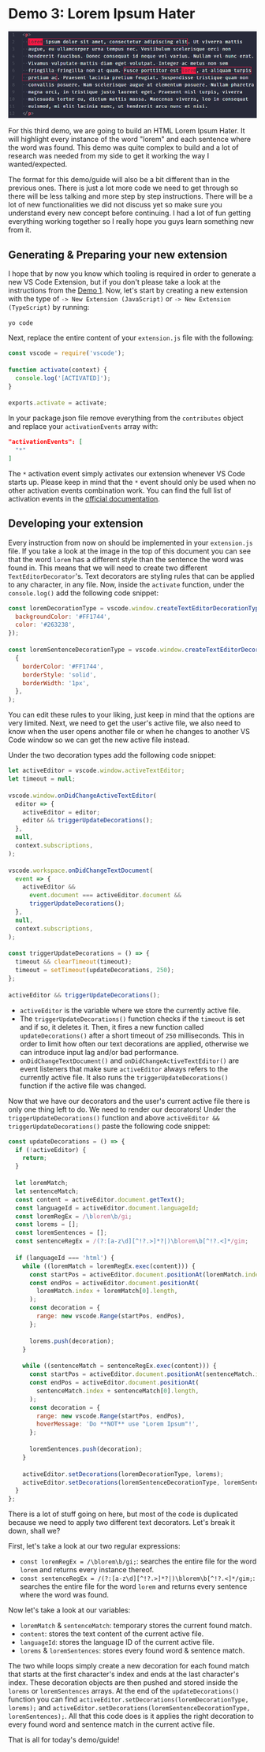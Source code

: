 # Demo 3: Lorem Ipsum Hater

<p align="center">
  <img src="./banner.png">
</p>

For this third demo, we are going to build an HTML Lorem Ipsum Hater. It will highlight every instance of the word "lorem" and each sentence where the word was found. This demo was quite complex to build and a lot of research was needed from my side to get it working the way I wanted/expected.

The format for this demo/guide will also be a bit different than in the previous ones. There is just a lot more code we need to get through so there will be less talking and more step by step instructions. There will be a lot of new functionalities we did not discuss yet so make sure you understand every new concept before continuing. I had a lot of fun getting everything working together so I really hope you guys learn something new from it.

## Generating & Preparing your new extension

I hope that by now you know which tooling is required in order to generate a new VS Code Extension, but if you don't please take a look at the instructions from the [Demo 1](../demo-1-hello-world/README.md). Now, let's start by creating a new extension with the type of `-> New Extension (JavaScript)` or `-> New Extension (TypeScript)` by running:

`yo code`

Next, replace the entire content of your `extension.js` file with the following:

```javascript
const vscode = require('vscode');

function activate(context) {
  console.log('[ACTIVATED]');
}

exports.activate = activate;
```

In your package.json file remove everything from the `contributes` object and replace your `activationEvents` array with:

```json
"activationEvents": [
  "*"
]
```

The `*` activation event simply activates our extension whenever VS Code starts up. Please keep in mind that the `*` event should only be used when no other activation events combination work. You can find the full list of activation events in the [official documentation](https://code.visualstudio.com/api/references/activation-events).

## Developing your extension

Every instruction from now on should be implemented in your `extension.js` file. If you take a look at the image in the top of this document you can see that the word `lorem` has a different style than the sentence the word was found in. This means that we will need to create two different `TextEditorDecorator`'s. Text decorators are styling rules that can be applied to any character, in any file. Now, inside the `activate` function, under the `console.log()` add the following code snippet:

```javascript
const loremDecorationType = vscode.window.createTextEditorDecorationType({
  backgroundColor: '#FF1744',
  color: '#263238',
});

const loremSentenceDecorationType = vscode.window.createTextEditorDecorationType(
  {
    borderColor: '#FF1744',
    borderStyle: 'solid',
    borderWidth: '1px',
  },
);
```

You can edit these rules to your liking, just keep in mind that the options are very limited. Next, we need to get the user's active file, we also need to know when the user opens another file or when he changes to another VS Code window so we can get the new active file instead.

Under the two decoration types add the following code snippet:

```javascript
let activeEditor = vscode.window.activeTextEditor;
let timeout = null;

vscode.window.onDidChangeActiveTextEditor(
  editor => {
    activeEditor = editor;
    editor && triggerUpdateDecorations();
  },
  null,
  context.subscriptions,
);

vscode.workspace.onDidChangeTextDocument(
  event => {
    activeEditor &&
      event.document === activeEditor.document &&
      triggerUpdateDecorations();
  },
  null,
  context.subscriptions,
);

const triggerUpdateDecorations = () => {
  timeout && clearTimeout(timeout);
  timeout = setTimeout(updateDecorations, 250);
};

activeEditor && triggerUpdateDecorations();
```

- `activeEditor` is the variable where we store the currently active file.
- The `triggerUpdateDecorations()` function checks if the `timeout` is set and if so, it deletes it. Then, it fires a new function called `updateDecorations()` after a short timeout of `250` milliseconds. This in order to limit how often our text decorations are applied, otherwise we can introduce input lag and/or bad performance.
- `onDidChangeTextDocument()` and `onDidChangeActiveTextEditor()` are event listeners that make sure `activeEditor` always refers to the currently active file. It also runs the `triggerUpdateDecorations()` function if the active file was changed.

Now that we have our decorators and the user's current active file there is only one thing left to do. We need to render our decorators! Under the `triggerUpdateDecorations()` function and above `activeEditor && triggerUpdateDecorations()` paste the following code snippet:

```javascript
const updateDecorations = () => {
  if (!activeEditor) {
    return;
  }

  let loremMatch;
  let sentenceMatch;
  const content = activeEditor.document.getText();
  const languageId = activeEditor.document.languageId;
  const loremRegEx = /\blorem\b/gi;
  const lorems = [];
  const loremSentences = [];
  const sentenceRegEx = /(?:[a-z\d][^!?.>]*?|)\blorem\b[^!?.<]*/gim;

  if (languageId === 'html') {
    while ((loremMatch = loremRegEx.exec(content))) {
      const startPos = activeEditor.document.positionAt(loremMatch.index);
      const endPos = activeEditor.document.positionAt(
        loremMatch.index + loremMatch[0].length,
      );
      const decoration = {
        range: new vscode.Range(startPos, endPos),
      };

      lorems.push(decoration);
    }

    while ((sentenceMatch = sentenceRegEx.exec(content))) {
      const startPos = activeEditor.document.positionAt(sentenceMatch.index);
      const endPos = activeEditor.document.positionAt(
        sentenceMatch.index + sentenceMatch[0].length,
      );
      const decoration = {
        range: new vscode.Range(startPos, endPos),
        hoverMessage: 'Do **NOT** use "Lorem Ipsum"!',
      };

      loremSentences.push(decoration);
    }

    activeEditor.setDecorations(loremDecorationType, lorems);
    activeEditor.setDecorations(loremSentenceDecorationType, loremSentences);
  }
};
```

There is a lot of stuff going on here, but most of the code is duplicated because we need to apply two different text decorators. Let's break it down, shall we?

First, let's take a look at our two regular expressions:

- `const loremRegEx = /\blorem\b/gi;`: searches the entire file for the word `lorem` and returns every instance thereof.
- `const sentenceRegEx = /(?:[a-z\d][^!?.>]*?|)\blorem\b[^!?.<]*/gim;`: searches the entire file for the word `lorem` and returns every sentence where the word was found.

Now let's take a look at our variables:

- `loremMatch` & `sentenceMatch`: temporary stores the current found match.
- `content`: stores the text content of the current active file.
- `languageId`: stores the language ID of the current active file.
- `lorems` & `loremSentences`: stores every found word & sentence match.

The two while loops simply create a new decoration for each found match that starts at the first character's index and ends at the last character's index. These decoration objects are then pushed and stored inside the `lorems` or `loremSentences` arrays. At the end of the `updateDecorations()` function you can find `activeEditor.setDecorations(loremDecorationType, lorems);` and `activeEditor.setDecorations(loremSentenceDecorationType, loremSentences);`. All that this code does is it applies the right decoration to every found word and sentence match in the current active file.

That is all for today's demo/guide!
